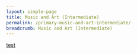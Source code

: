 ```yaml
---
layout: simple-page
title: Music and Art (Intermediate)
permalink: /primary-music-and-art-intermediate/
breadcrumb: Music and Art (Intermediate)
---
```

[test](/placeholder-primary-music-and-art-intermediate/)
